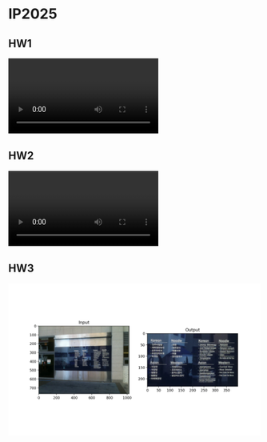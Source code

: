 # IP2025

## HW1

![Video 1](./assets/hw1.mp4)


## HW2

![Video 2](./assets/hw2.mp4)


## HW3

![과제 3](./assets/hw3.png)